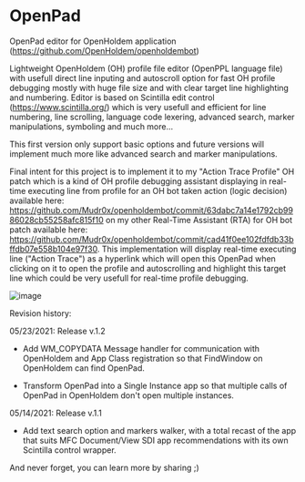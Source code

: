 # OpenPad
 OpenPad editor for OpenHoldem application (https://github.com/OpenHoldem/openholdembot)

Lightweight OpenHoldem (OH) profile file editor (OpenPPL language file) with usefull direct line inputing and autoscroll option for fast OH profile debugging mostly with huge file size and with clear target line highlighting and numbering.
Editor is based on Scintilla edit control (https://www.scintilla.org/) which is very usefull and efficient for line numbering, line scrolling, language code lexering, advanced search, marker manipulations, symboling and much more...

This first version only support basic options and future versions will implement much more like advanced search and marker manipulations.

Final intent for this project is to implement it to my "Action Trace Profile" OH patch which is a kind of OH profile debugging assistant displaying in real-time executing line from profile for an OH bot taken action (logic decision) available here: https://github.com/Mudr0x/openholdembot/commit/63dabc7a14e1792cb9986028cb55258afc815f10 on my other Real-Time Assistant (RTA) for OH bot patch available here: https://github.com/Mudr0x/openholdembot/commit/cad41f0ee102fdfdb33bffdb07e558b104e97f30.
This implementation will display real-time executing line ("Action Trace") as a hyperlink which will open this OpenPad when clicking on it to open the profile and autoscrolling and highlight this target line which could be very usefull for real-time profile debugging.

![image](https://user-images.githubusercontent.com/78977383/119259726-d9b3dd80-bbcf-11eb-84be-84e230cf2c89.png)

Revision history:

05/23/2021: Release v.1.2

+ Add WM_COPYDATA Message handler for communication with OpenHoldem and App Class registration so that FindWindow on OpenHoldem can find OpenPad.

+ Transform OpenPad into a Single Instance app so that multiple calls of OpenPad in OpenHoldem don't open multiple instances.

05/14/2021: Release v.1.1

+ Add text search option and markers walker, with a total recast of the app that suits MFC Document/View SDI app recommendations with its own Scintilla control wrapper.

And never forget, you can learn more by sharing   ;)
 
 
